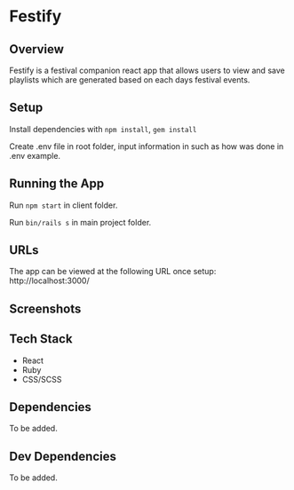 # Festify

## Overview
Festify is a festival companion react app that allows users to view and save playlists which are generated based on each days festival events.

## Setup

Install dependencies with `npm install`, `gem install`

Create .env file in root folder, input information in such as how was done in .env example.


## Running the App 

Run `npm start` in client folder.

Run `bin/rails s` in main project folder.

## URLs
The app can be viewed at the following URL once setup:
http://localhost:3000/

## Screenshots

## Tech Stack 
- React 
- Ruby
- CSS/SCSS

## Dependencies
To be added. 

## Dev Dependencies 
To be added.
